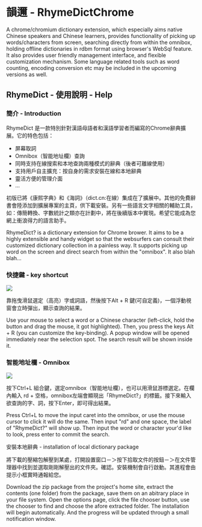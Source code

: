 # 韻邇 - RhymeDictChrome


A chrome/chromium dictionary extension, which especially aims native Chinese speakers and Chinese learners, provides functionality of picking up words/characters from screen, searching directly from within the omnibox, holding offline dictionaries in rdbm format using browser's WebSql feature. It also provides user friendly management interface, and flexible customization mechanism. Some language related tools such as word counting, encoding conversion etc may be included in the upcoming versions as well.

## RhymeDict - 使用說明 - Help

### 簡介 - Introduction

RhymeDict 是一款特別針對漢語母語者和漢語學習者而編寫的Chrome辭典擴展。它的特色包括：

+ 屏幕取詞
+ Omnibox（智能地址欄）查詢
+ 同時支持在線搜索和本地查詢兩種模式的辭典（後者可離線使用）
+ 支持用戶自主擴充：按自身的需求安裝在線和本地辭典
+ 靈活方便的管理介面
+ ...

初版已將《康熙字典》和《海詞》（dict.cn:在線）集成在了擴展中。其他的免費辭書會陸添加到擴展專案的主頁，供下載安裝。另有一些語言文字相關的輔助工具，如：傳簡轉換、字數統計之類亦在計劃中，將在後續版本中實現。希望它能成為您網上衝浪得力的語言助手。

RhymeDict? is a dictionary extension for Chrome brower. It aims to be a highly extensible and handy widget so that the websurfers can consult their customized dictionary collection in a painless way. It supports picking up word on the screen and direct search from within the "omnibox". It also blah blah...

### 快捷鍵 - key shortcut


![](./RhymeDictChrome/raw/master/image/screen_pickup.png)


靠拖曳滑鼠選定（高亮）字或詞語，然後按下Alt + R 鍵(可自定義)，一個浮動視窗會立時彈出，顯示查詢的結果。

Use your mouse to select a word or a Chinese character (left-click, hold the button and drag the mouse, it got highlighted). Then, you press the keys Alt + R (you can customize the key-binding). A popup window will be opened immediately near the selection spot. The search result will be shown inside it.

### 智能地址欄 - Omnibox


![](./RhymeDictChrome/raw/master/image/omnibox_search.png)


按下Ctrl+L 組合鍵，選定omnibox（智能地址欄），也可以用滑鼠游標選定。在欄內輸入 rd + 空格，omnibox左端會顯現出「RhymeDict?」的標籤。接下來輸入欲查詢的字、詞，按下Enter，即可得出結果。

Press Ctrl+L to move the input caret into the omnibox, or use the mouse cursor to click it will do the same. Then input "rd" and one space, the label of "RhymeDict?" will show up. Then input the word or character your'd like to look, press enter to commit the search.

安裝本地辭典 - installation of local dictionary package

將下載的壓縮包解壓到某處，打開設置窗口－＞按下拾取文件的按鈕－＞在文件管理器中找到並選取剛剛解壓出的文件夾。確認。安裝機制會自行啟動。其進程會由提示小框實時通報給您。

Download the zip package from the project's home site, extract the contents (one folder) from the package, save them on an abitrary place in your file system. Open the options page, click the file chooser button, use the chooser to find and choose the afore extracted folder. The installation will begin automatically. And the progress will be updated through a small notification window.

